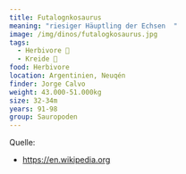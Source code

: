 ```yaml
---
title: Futalognkosaurus
meaning: "riesiger Häuptling der Echsen  "
image: /img/dinos/futalogkosaurus.jpg
tags:
  - Herbivore 🌿
  - Kreide 🦴
food: Herbivore
location: Argentinien, Neuqén
finder: Jorge Calvo
weight: 43.000-51.000kg
size: 32-34m
years: 91-98
group: Sauropoden
---
```

Quelle:

* <https://en.wikipedia.org>